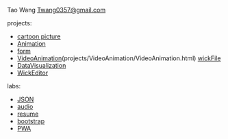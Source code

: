 Tao Wang Twang0357@gmail.com

projects:
- [cartoon picture](projects/cartoon/index.html)
- [Animation](projects/Animation/index.html)
- [form](projects/Form/index.html)
- [VideoAnimation](projects/VideoAnimation/Video.html)(projects/VideoAnimation/VideoAnimation.html) [wickFile](projects/VideoAnimation/VideoAnimation5-17-2024_15-41-49.wick)
- [DataVisualization](projects/DataVisualization/index.html)
- [WickEditor](projects/WickEditor/WickEditor.html)
 
labs:
- [JSON](labs/json/index.html)
- [audio](labs/audio/index.html)
- [resume](labs/resume/index.html)
- [bootstrap](labs/bootstrap/index.html)
- [PWA](projects/PWA/index.html)
